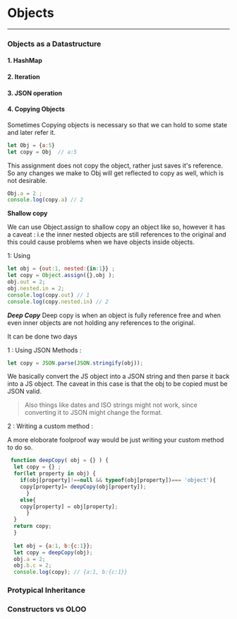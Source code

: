 # Objects
----
### Objects as a Datastructure
  #### 1. HashMap
  #### 2. Iteration
   
  #### 3. JSON operation

  #### 4. Copying Objects
  Sometimes Copying objects is necessary so that we can hold to some state and later refer it.
  ```javascript
  let Obj = {a:5} 
  let copy = Obj  // a:5
  ```
   This assignment does not copy the object, rather just saves it's reference. So any changes we make to Obj will get reflected to copy as well, which is not desirable.

   ```javascript
   Obj.a = 2 ;
   console.log(copy.a) // 2
   ```

   **Shallow copy**

   We can use Object.assign to shallow copy an object like so, however it has a caveat : i.e the inner nested objects are still references to the original and this could cause problems when we have objects inside objects.
  
   1: Using
   ```javascript
   let obj = {out:1, nested:{in:1}} ;
   let copy = Object.assign({},obj );
   obj.out = 2;
   obj.nested.in = 2;
   console.log(copy.out) // 1
   console.log(copy.nested.in) // 2 
   ```

   ***Deep Copy***
   Deep copy is when an object is fully reference free and when even inner objects are not holding any references to the original.

   It can be done two days 

   1 : Using JSON Methods :
   ```javascript
   let copy = JSON.parse(JSON.stringify(obj));
   ```
   We basically convert the JS object into a JSON string and then parse it back into a JS object. The caveat in this case is that the obj to be copied must be JSON valid.

   >Also things like dates and ISO strings might not work, since converting it to JSON might change the format.

   2 : Writing a custom method :

   A more eloborate foolproof way would be just writing your custom method to do so.
  ```javascript
   function deepCopy( obj = {} ) {
    let copy = {} ;
    for(let property in obj) { 
      if(obj[property]!==null && typeof(obj[property])=== 'object'){
      copy[property]= deepCopy(obj[property]);	
        }
      else{
      copy[property] = obj[property];		
        }
    }
    return copy;
    }
    
    let obj = {a:1, b:{c:1}};
    let copy = deepCopy(obj);
    obj.a = 2;
    obj.b.c = 2;
    console.log(copy); // {a:1, b:{c:1}}
  ```
### Protypical Inheritance
### Constructors vs OLOO